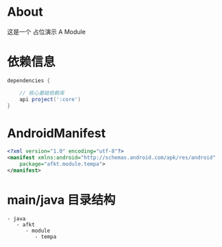 
# About

这是一个 占位演示 A Module

# 依赖信息

```groovy
dependencies {

    // 核心基础依赖库
    api project(':core')
}
```

# AndroidManifest

```xml
<?xml version="1.0" encoding="utf-8"?>
<manifest xmlns:android="http://schemas.android.com/apk/res/android"
    package="afkt.module.tempa">
</manifest>
```

# main/java 目录结构

```
- java                           
   - afkt                        
      - module                   
         - tempa                 
```
